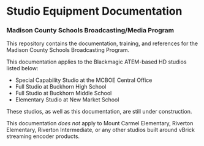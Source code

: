 # Studio Equipment Documentation
### Madison County Schools Broadcasting/Media Program

This repository contains the documentation, training, and references for the Madison County Schools Broadcasting Program.

This documentation applies to the Blackmagic ATEM-based HD studios listed below:
- Special Capability Studio at the MCBOE Central Office
- Full Studio at Buckhorn High School
- Full Studio at Buckhorn Middle School
- Elementary Studio at New Market School

These studios, as well as this documentation, are still under construction.

This documentation _does not_ apply to Mount Carmel Elementary, Riverton Elementary, Riverton Intermediate, or any other studios built around vBrick streaming encoder products.
